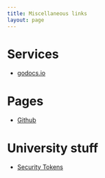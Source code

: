```yaml
---
title: Miscellaneous links
layout: page
---
```


# Services

- [godocs.io](https://godocs.io)

# Pages

- [Github](https://github.com/svin24)

# University stuff

- [Security Tokens](https://github.com/svin24/Security-Tokens-2021)
